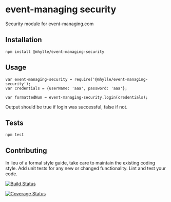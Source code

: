 event-managing security
=========

Security module for event-managing.com

## Installation

  `npm install @mhylle/event-managing-security`

## Usage

    var event-managing-security = require('@mhylle/event-managing-security');
    var credentials = {userName: 'aaa', password: 'aaa'};

    var formattedNum = event-managing-security.login(credentials);
  
  
  Output should be true if login was successful, false if not.


## Tests

  `npm test`

## Contributing

In lieu of a formal style guide, take care to maintain the existing coding style. Add unit tests for any new or changed functionality. Lint and test your code.



[![Build Status](https://travis-ci.org/mhylle/schema2-security.svg)](https://travis-ci.org/mhylle/event-managing-security)

[![Coverage Status](https://coveralls.io/repos/mhylle/event-managing-security/badge.svg?branch=master&service=github)](https://coveralls.io/github/mhylle/event-managing-security?branch=master)


